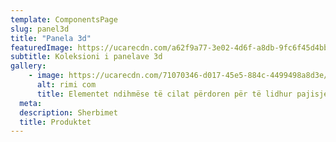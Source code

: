 ```yaml
---
template: ComponentsPage
slug: panel3d
title: "Panela 3d"
featuredImage: https://ucarecdn.com/a62f9a77-3e02-4d6f-a8db-9fc6f45d4bb6/
subtitle: Koleksioni i panelave 3d
gallery:
    - image: https://ucarecdn.com/71070346-d017-45e5-884c-4499498a8d3e/
      alt: rimi com
      title: Elementet ndihmëse të cilat përdoren për të lidhur pajisjet e sistemeve të Paneleve 3D me njëri-tjetrin dhe për t'i montuar.
  meta:
  description: Sherbimet
  title: Produktet
---
```

